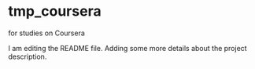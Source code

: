 # tmp_coursera
for studies on Coursera

I am editing the README file. Adding some more details about the project description.

